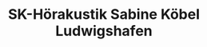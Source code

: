 ---
title: "SK-Hörakustik Sabine Köbel Ludwigshafen"
url: /ludwigshafen-am-rhein/sk-hoerakustik-sabine-koebel-ludwigshafen/
shop: Hörgeräte
---